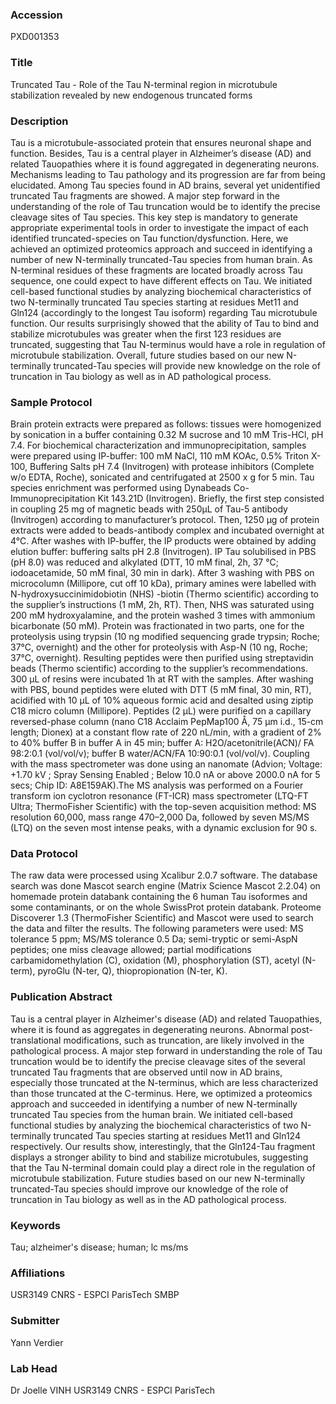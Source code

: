 ### Accession
PXD001353

### Title
Truncated Tau -  Role of the Tau N-terminal region in microtubule stabilization revealed by new endogenous truncated forms

### Description
Tau is a microtubule-associated protein that ensures neuronal shape and function. Besides, Tau is a central player in Alzheimer’s disease (AD) and related Tauopathies where it is found aggregated in degenerating neurons. Mechanisms leading to Tau pathology and its progression are far from being elucidated. Among Tau species found in AD brains, several yet unidentified truncated Tau fragments are showed. A major step forward in the understanding of the role of Tau truncation would be to identify the precise cleavage sites of Tau species. This key step is mandatory to generate appropriate experimental tools in order to investigate the impact of each identified truncated-species on Tau function/dysfunction. Here, we achieved an optimized proteomics approach and succeed in identifying a number of new N-terminally truncated-Tau species from human brain. As N-terminal residues of these fragments are located broadly across Tau sequence, one could expect to have different effects on Tau. We initiated cell-based functional studies by analyzing biochemical characteristics of two N-terminally truncated Tau species starting at residues Met11 and Gln124 (accordingly to the longest Tau isoform) regarding Tau microtubule function. Our results surprisingly showed that the ability of Tau to bind and stabilize microtubules was greater when the first 123 residues are truncated, suggesting that Tau N-terminus would have a role in regulation of microtubule stabilization. Overall, future studies based on our new N-terminally truncated-Tau species will provide new knowledge on the role of truncation in Tau biology as well as in AD pathological process.

### Sample Protocol
Brain protein extracts were prepared as follows: tissues were homogenized by sonication in a buffer containing 0.32 M sucrose and 10 mM Tris-HCl, pH 7.4. For biochemical characterization and immunoprecipitation, samples were prepared using IP-buffer: 100 mM NaCl, 110 mM KOAc, 0.5% Triton X-100, Buffering Salts pH 7.4 (Invitrogen) with protease inhibitors (Complete w/o EDTA, Roche), sonicated and centrifugated at 2500 x g for 5 min.  Tau species enrichment was performed using Dynabeads Co-Immunoprecipitation Kit 143.21D (Invitrogen). Briefly, the first step consisted in coupling 25 mg of magnetic beads with 250µL of Tau-5 antibody (Invitrogen) according to manufacturer’s protocol. Then, 1250 µg of protein extracts were added to beads-antibody complex and incubated overnight at 4°C. After washes with IP-buffer, the IP products were obtained by adding elution buffer: buffering salts pH 2.8 (Invitrogen).  IP Tau solubilised in PBS (pH 8.0) was reduced and alkylated (DTT, 10 mM final, 2h, 37 °C; iodoacetamide, 50 mM final, 30 min in dark). After 3 washing with PBS on microcolumn (Millipore, cut off 10 kDa), primary amines were labelled with N-hydroxysuccinimidobiotin (NHS) -biotin (Thermo scientific) according to the supplier’s instructions (1 mM, 2h, RT). Then, NHS was saturated using 200 mM hydroxyalamine, and the protein washed 3 times with ammonium bicarbonate (50 mM). Protein was fractionated in two parts, one for the proteolysis using trypsin (10 ng modified sequencing grade trypsin; Roche; 37°C, overnight) and the other for proteolysis with Asp-N (10 ng, Roche; 37°C, overnight). Resulting peptides were then purified using streptavidin beads (Thermo scientific) according to the supplier’s recommendations. 300 µL of resins were incubated 1h at RT with the samples. After washing with PBS, bound peptides were eluted with DTT (5 mM final, 30 min, RT), acidified with 10 μL of 10% aqueous formic acid and desalted using ziptip C18 micro column (Millipore). Peptides (2 μL) were purified on a capillary reversed-phase column (nano C18 Acclaim PepMap100 Å, 75 μm i.d., 15-cm length; Dionex) at a constant flow rate of 220 nL/min, with a gradient of 2% to 40% buffer B in buffer A in 45 min; buffer A: H2O/acetonitrile(ACN)/ FA 98:2:0.1 (vol/vol/v); buffer B water/ACN/FA 10:90:0.1 (vol/vol/v). Coupling with the mass spectrometer was done using an nanomate (Advion; Voltage: +1.70 kV ; Spray Sensing Enabled ; Below 10.0 nA or above 2000.0 nA for 5 secs; Chip ID: A8E159AK).The MS analysis was performed on a Fourier transform ion cyclotron resonance (FT-ICR) mass spectrometer (LTQ-FT Ultra; ThermoFisher Scientific) with the top-seven acquisition method: MS resolution 60,000, mass range 470–2,000 Da, followed by seven MS/MS (LTQ) on the seven most intense peaks, with a dynamic exclusion for 90 s.

### Data Protocol
The raw data were processed using Xcalibur 2.0.7 software. The database search was done Mascot search engine (Matrix Science Mascot 2.2.04) on homemade protein databank containing the 6 human Tau isoformes and some contaminants, or on the whole SwissProt protein databank. Proteome Discoverer 1.3 (ThermoFisher Scientific) and Mascot were used to search the data and filter the results. The following parameters were used: MS tolerance 5 ppm; MS/MS tolerance 0.5 Da; semi-tryptic or semi-AspN peptides; one miss cleavage allowed; partial modifications carbamidomethylation (C), oxidation (M), phosphorylation (ST), acetyl (N-term), pyroGlu (N-ter, Q), thiopropionation (N-ter, K).

### Publication Abstract
Tau is a central player in Alzheimer's disease (AD) and related Tauopathies, where it is found as aggregates in degenerating neurons. Abnormal post-translational modifications, such as truncation, are likely involved in the pathological process. A major step forward in understanding the role of Tau truncation would be to identify the precise cleavage sites of the several truncated Tau fragments that are observed until now in AD brains, especially those truncated at the N-terminus, which are less characterized than those truncated at the C-terminus. Here, we optimized a proteomics approach and succeeded in identifying a number of new N-terminally truncated Tau species from the human brain. We initiated cell-based functional studies by analyzing the biochemical characteristics of two N-terminally truncated Tau species starting at residues Met11 and Gln124 respectively. Our results show, interestingly, that the Gln124-Tau fragment displays a stronger ability to bind and stabilize microtubules, suggesting that the Tau N-terminal domain could play a direct role in the regulation of microtubule stabilization. Future studies based on our new N-terminally truncated-Tau species should improve our knowledge of the role of truncation in Tau biology as well as in the AD pathological process.

### Keywords
Tau; alzheimer's disease; human; lc ms/ms

### Affiliations
USR3149 CNRS - ESPCI ParisTech
SMBP 

### Submitter
Yann Verdier

### Lab Head
Dr Joelle VINH
USR3149 CNRS - ESPCI ParisTech


